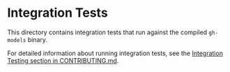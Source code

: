 # Integration Tests

This directory contains integration tests that run against the compiled `gh-models` binary.

For detailed information about running integration tests, see the [Integration Testing section in CONTRIBUTING.md](../CONTRIBUTING.md#integration-testing).